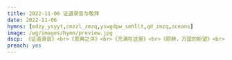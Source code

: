 ```yaml
---
title: 2022-11-06 证道录音与敬拜
date: 2022-11-06
hymns: [edzy_ysyyt,cmzzl_zmzq,yswgdpw_smhllt,qd_zmzq,oceans]
image: /wg/images/hymn/preview.jpg
dscp: 《证道录音》<br>《恩典之洋》<br>《充满在这里》<br>《耶稣，万国的盼望》<br>《倾倒》
preach: yes
---
```


